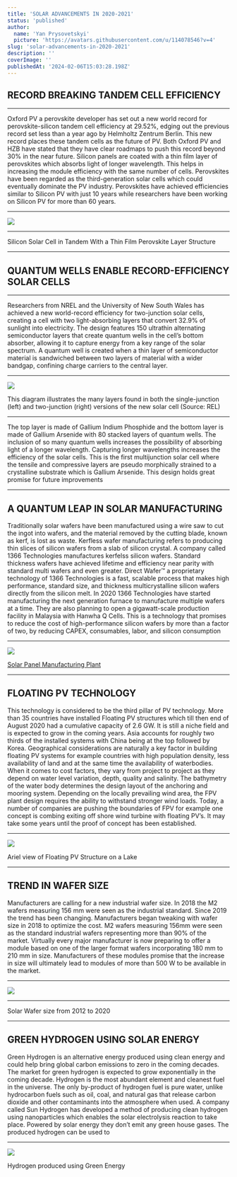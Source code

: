 ```yaml
---
title: 'SOLAR ADVANCEMENTS IN 2020-2021'
status: 'published'
author:
  name: 'Yan Prysovetskyi'
  picture: 'https://avatars.githubusercontent.com/u/114078546?v=4'
slug: 'solar-advancements-in-2020-2021'
description: ''
coverImage: ''
publishedAt: '2024-02-06T15:03:28.198Z'
---
```


## **RECORD BREAKING TANDEM CELL EFFICIENCY**

---

Oxford PV a perovskite developer has set out a new world record for perovskite-silicon tandem cell efficiency at 29.52%, edging out the previous record set less than a year ago by Helmholtz Zentrum Berlin. This new record places these tandem cells as the future of PV. Both Oxford PV and HZB have stated that they have clear roadmaps to push this record beyond 30% in the near future. Silicon panels are coated with a thin film layer of perovskites which absorbs light of longer wavelength. This helps in increasing the module efficiency with the same number of cells. Perovskites have been regarded as the third-generation solar cells which could eventually dominate the PV industry. Perovskites have achieved efficiencies similar to Silicon PV with just 10 years while researchers have been working on Silicon PV for more than 60 years.

---

[![](https://ae-solar.com/wp-content/uploads/2021/08/01-1024x338.png)](https://ae-solar.com/solar-advancements-in-2020-2021/)

---

Silicon Solar Cell in Tandem With a Thin Film Perovskite Layer Structure

---

## **QUANTUM WELLS ENABLE RECORD-EFFICIENCY SOLAR CELLS**

---

Researchers from NREL and the University of New South Wales has achieved a new world-record efficiency for two-junction solar cells, creating a cell with two light-absorbing layers that convert 32.9% of sunlight into electricity. The design features 150 ultrathin alternating semiconductor layers that create quantum wells in the cell’s bottom absorber, allowing it to capture energy from a key range of the solar spectrum. A quantum well is created when a thin layer of semiconductor material is sandwiched between two layers of material with a wider bandgap, confining charge carriers to the central layer.

---

[![](https://ae-solar.com/wp-content/uploads/2021/08/02-2-1024x449.png)](https://ae-solar.com/solar-advancements-in-2020-2021/)

This diagram illustrates the many layers found in both the single-junction (left) and two-junction (right) versions of the new solar cell (Source: REL)

---

The top layer is made of Gallium Indium Phosphide and the bottom layer is made of Gallium Arsenide with 80 stacked layers of quantum wells. The inclusion of so many quantum wells increases the possibility of absorbing light of a longer wavelength. Capturing longer wavelengths increases the efficiency of the solar cells. This is the first multijunction solar cell where the tensile and compressive layers are pseudo morphically strained to a crystalline substrate which is Gallium Arsenide. This design holds great promise for future improvements

---

## **A QUANTUM LEAP IN SOLAR MANUFACTURING**

Traditionally solar wafers have been manufactured using a wire saw to cut the ingot into wafers, and the material removed by the cutting blade, known as kerf, is lost as waste. Kerfless wafer manufacturing refers to producing thin slices of silicon wafers from a slab of silicon crystal. A company called 1366 Technologies manufactures kerfelss silicon wafers. Standard thickness wafers have achieved lifetime and efficiency near parity with standard multi wafers and even greater. Direct Wafer™ a proprietary technology of 1366 Technologies is a fast, scalable process that makes high performance, standard size, and thickness multicrystalline silicon wafers directly from the silicon melt. In 2020 1366 Technologies have started manufacturing the next generation furnace to manufacture multiple wafers at a time. They are also planning to open a gigawatt-scale production facility in Malaysia with Hanwha Q Cells. This is a technology that promises to reduce the cost of high-performance silicon wafers by more than a factor of two, by reducing CAPEX, consumables, labor, and silicon consumption

---

![](https://ae-solar.com/wp-content/uploads/2021/08/03-1024x512.jpg)

[Solar Panel Manufacturing Plant](https://ae-solar.com/)

---

## **FLOATING PV TECHNOLOGY**

This technology is considered to be the third pillar of PV technology. More than 35 countries have installed Floating PV structures which till then end of August 2020 had a cumulative capacity of 2.6 GW. It is still a niche field and is expected to grow in the coming years. Asia accounts for roughly two thirds of the installed systems with China being at the top followed by Korea. Geographical considerations are naturally a key factor in building floating PV systems for example countries with high population density, less availability of land and at the same time the availability of waterbodies. When it comes to cost factors, they vary from project to project as they depend on water level variation, depth, quality and salinity. The bathymetry of the water body determines the design layout of the anchoring and mooring system. Depending on the locally prevailing wind area, the FPV plant design requires the ability to withstand stronger wind loads. Today, a number of companies are pushing the boundaries of FPV for example one concept is combing exiting off shore wind turbine with floating PV’s. It may take some years until the proof of concept has been established.

---

![](https://ae-solar.com/wp-content/uploads/2021/08/04-1024x512.jpg)

Ariel view of Floating PV Structure on a Lake

---

## **TREND IN WAFER SIZE**

Manufacturers are calling for a new industrial wafer size. In 2018 the M2 wafers measuring 156 mm were seen as the industrial standard. Since 2019 the trend has been changing. Manufacturers began tweaking with wafer size in 2018 to optimize the cost. M2 wafers measuring 156mm were seen as the standard industrial wafers representing more than 90% of the market. Virtually every major manufacturer is now preparing to offer a module based on one of the larger format wafers incorporating 180 mm to 210 mm in size. Manufacturers of these modules promise that the increase in size will ultimately lead to modules of more than 500 W to be available in the market.

---

![](https://ae-solar.com/wp-content/uploads/2021/08/05-1024x297.png)

---

Solar Wafer size from 2012 to 2020

---

## **GREEN HYDROGEN USING SOLAR ENERGY**

Green Hydrogen is an alternative energy produced using clean energy and could help bring global carbon emissions to zero in the coming decades. The market for green hydrogen is expected to grow exponentially in the coming decade. Hydrogen is the most abundant element and cleanest fuel in the universe. The only by-product of hydrogen fuel is pure water, unlike hydrocarbon fuels such as oil, coal, and natural gas that release carbon dioxide and other contaminants into the atmosphere when used. A company called Sun Hydrogen has developed a method of producing clean hydrogen using nanoparticles which enables the solar electrolysis reaction to take place. Powered by solar energy they don’t emit any green house gases. The produced hydrogen can be used to

---

![](https://ae-solar.com/wp-content/uploads/2021/08/06-1024x512.jpg)

Hydrogen produced using Green Energy